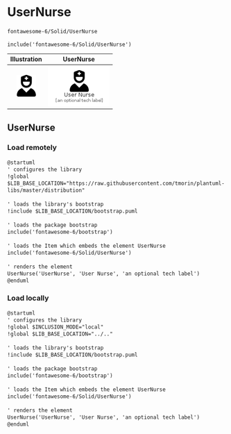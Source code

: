 # UserNurse


```text
fontawesome-6/Solid/UserNurse
```

```text
include('fontawesome-6/Solid/UserNurse')
```



| Illustration | UserNurse |
| :---: | :---: |
| ![illustration for Illustration](../../fontawesome-6/Solid/UserNurse.png) | ![illustration for UserNurse](../../fontawesome-6/Solid/UserNurse.Local.png) |




## UserNurse

### Load remotely
```plantuml
@startuml
' configures the library
!global $LIB_BASE_LOCATION="https://raw.githubusercontent.com/tmorin/plantuml-libs/master/distribution"

' loads the library's bootstrap
!include $LIB_BASE_LOCATION/bootstrap.puml

' loads the package bootstrap
include('fontawesome-6/bootstrap')

' loads the Item which embeds the element UserNurse
include('fontawesome-6/Solid/UserNurse')

' renders the element
UserNurse('UserNurse', 'User Nurse', 'an optional tech label')
@enduml
```

### Load locally
```plantuml
@startuml
' configures the library
!global $INCLUSION_MODE="local"
!global $LIB_BASE_LOCATION="../.."

' loads the library's bootstrap
!include $LIB_BASE_LOCATION/bootstrap.puml

' loads the package bootstrap
include('fontawesome-6/bootstrap')

' loads the Item which embeds the element UserNurse
include('fontawesome-6/Solid/UserNurse')

' renders the element
UserNurse('UserNurse', 'User Nurse', 'an optional tech label')
@enduml
```

